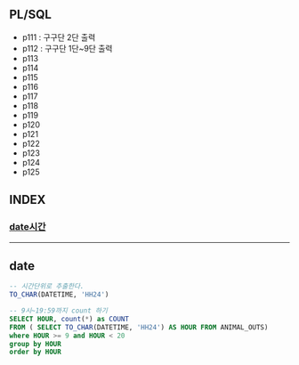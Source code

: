 

## PL/SQL
- p111 : 구구단 2단 출력
- p112 : 구구단 1단~9단 출력
- p113
- p114
- p115
- p116
- p117
- p118
- p119
- p120
- p121
- p122
- p123
- p124
- p125

## INDEX
### [date시간](#date)

---

## date
  ```sql
  -- 시간단위로 추출한다.
  TO_CHAR(DATETIME, 'HH24')
  
  -- 9시~19:59까지 count 하기
  SELECT HOUR, count(*) as COUNT 
  FROM ( SELECT TO_CHAR(DATETIME, 'HH24') AS HOUR FROM ANIMAL_OUTS)
  where HOUR >= 9 and HOUR < 20
  group by HOUR
  order by HOUR
  ```